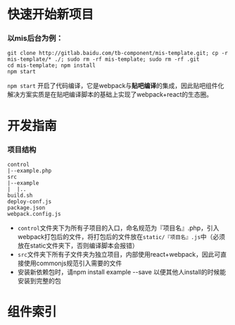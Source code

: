 # 快速开始新项目

### 以mis后台为例：

````
git clone http://gitlab.baidu.com/tb-component/mis-template.git; cp -r mis-template/* ./; sudo rm -rf mis-template; sudo rm -rf .git
cd mis-template; npm install
npm start
````

`npm start` 开启了代码编译，它是webpack与**贴吧编译**的集成，因此贴吧组件化解决方案实质是在贴吧编译脚本的基础上实现了webpack+react的生态圈。

# 开发指南

### 项目结构

````
control
|--example.php
src
|--example
|  |..
build.sh
deploy-conf.js
package.json
webpack.config.js
````

- `control`文件夹下为所有子项目的入口，命名规范为『项目名』.php，引入webpack打包后的文件，将打包后的文件放在`static/『项目名』.js`中（必须放在static文件夹下，否则编译脚本会报错）
- `src`文件夹下所有子文件夹为独立项目，内部使用react+webpack，因此可直接使用commonjs规范引入需要的文件
- 安装新依赖包时，请npm install example --save 以便其他人install的时候能安装到完整的包

# 组件索引
